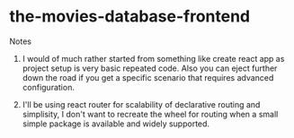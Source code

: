 # the-movies-database-frontend

Notes

1) I would of much rather started from something like create react app as project setup is very basic repeated code. Also you can eject further down the road if you get a specific scenario that requires advanced configuration.

2) I'll be using react router for scalability of declarative routing and simplisity, I don't want to recreate the wheel for routing when a small simple package is available and widely supported.
